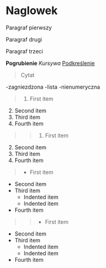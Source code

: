# Naglowek


Paragraf pierwszy


Paragraf drugi


Paragraf trzeci


**Pogrubienie**
*Kursywa*
<u>Podkreślenie</u>


>Cytat




-zagniezdzona
-lista
-nienumeryczna
>1. First item
2. Second item
3. Third item
4. Fourth item 
>
>>1. First item
2. Second item
3. Third item
4. Fourth item 


>- First item
- Second item
- Third item
    - Indented item
    - Indented item
- Fourth item 
>
>>- First item
- Second item
- Third item
    - Indented item
    - Indented item
- Fourth item 


<html>
	<head>
		<title>Tkstt</title>
	</head>
</html>


